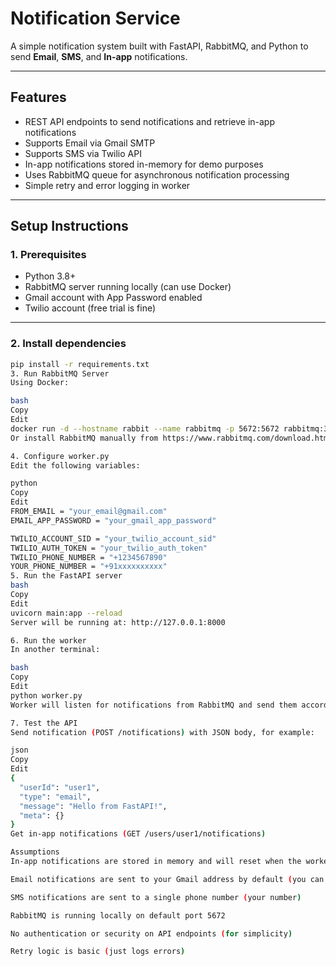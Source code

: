 # Notification Service

A simple notification system built with FastAPI, RabbitMQ, and Python to send **Email**, **SMS**, and **In-app** notifications.

---

## Features

- REST API endpoints to send notifications and retrieve in-app notifications
- Supports Email via Gmail SMTP
- Supports SMS via Twilio API
- In-app notifications stored in-memory for demo purposes
- Uses RabbitMQ queue for asynchronous notification processing
- Simple retry and error logging in worker

---

## Setup Instructions

### 1. Prerequisites

- Python 3.8+
- RabbitMQ server running locally (can use Docker)
- Gmail account with App Password enabled
- Twilio account (free trial is fine)

---

### 2. Install dependencies

```bash
pip install -r requirements.txt
3. Run RabbitMQ Server
Using Docker:

bash
Copy
Edit
docker run -d --hostname rabbit --name rabbitmq -p 5672:5672 rabbitmq:3
Or install RabbitMQ manually from https://www.rabbitmq.com/download.html

4. Configure worker.py
Edit the following variables:

python
Copy
Edit
FROM_EMAIL = "your_email@gmail.com"
EMAIL_APP_PASSWORD = "your_gmail_app_password"

TWILIO_ACCOUNT_SID = "your_twilio_account_sid"
TWILIO_AUTH_TOKEN = "your_twilio_auth_token"
TWILIO_PHONE_NUMBER = "+1234567890"
YOUR_PHONE_NUMBER = "+91xxxxxxxxxx"
5. Run the FastAPI server
bash
Copy
Edit
uvicorn main:app --reload
Server will be running at: http://127.0.0.1:8000

6. Run the worker
In another terminal:

bash
Copy
Edit
python worker.py
Worker will listen for notifications from RabbitMQ and send them accordingly.

7. Test the API
Send notification (POST /notifications) with JSON body, for example:

json
Copy
Edit
{
  "userId": "user1",
  "type": "email",
  "message": "Hello from FastAPI!",
  "meta": {}
}
Get in-app notifications (GET /users/user1/notifications)

Assumptions
In-app notifications are stored in memory and will reset when the worker restarts

Email notifications are sent to your Gmail address by default (you can customize)

SMS notifications are sent to a single phone number (your number)

RabbitMQ is running locally on default port 5672

No authentication or security on API endpoints (for simplicity)

Retry logic is basic (just logs errors)
